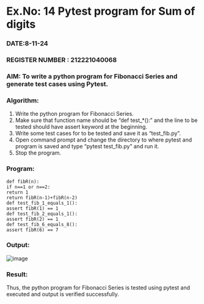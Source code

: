 # Ex.No: 14  Pytest program for Sum of digits

### DATE:8-11-24                                                                           
### REGISTER NUMBER : 212221040068
### AIM: To write a python program for Fibonacci Series and generate test cases using Pytest. 

### Algorithm:

1. Write the python program for Fibonacci Series. 
2. Make sure that function name should be “def test_*():” and the line to be tested 
should have assert keyword at the beginning. 
3. Write some test cases for to be tested and save it as “test_fib.py”. 
4. Open command prompt and change the directory to where pytest and program is 
saved and type “pytest test_fib.py” and run it. 
5. Stop the program.

### Program:
```
def fibR(n):
if n==1 or n==2:
return 1
return fibR(n-1)+fibR(n-2)
def test_fib_1_equals_1():
assert fibR(1) == 1
def test_fib_2_equals_1():
assert fibR(2) == 1
def test_fib_6_equals_8():
assert fibR(6) == 7
```











### Output:
![image](https://github.com/user-attachments/assets/699fb6f2-2ecd-4b3d-8664-31b32dd86385)





### Result:
Thus, the python program for Fibonacci Series is tested using pytest and executed and output is verified successfully.


